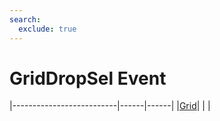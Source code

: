 ```yaml
---
search:
  exclude: true
---
```


<h1 class="heading"><span class="name">GridDropSel Event</span></h1>

|--------------------------|------|------|
|[Grid](../objects/grid.md)|&nbsp;|&nbsp;|
